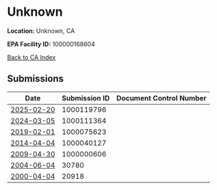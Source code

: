 # Unknown

**Location:** Unknown, CA

**EPA Facility ID:** 100000168604

[Back to CA Index](../../index.md)

## Submissions

| Date | Submission ID | Document Control Number |
|------|--------------|-------------------------|
| [2025-02-20](submissions/1000119796.md) | 1000119796 |  |
| [2024-03-05](submissions/1000111364.md) | 1000111364 |  |
| [2019-02-01](submissions/1000075623.md) | 1000075623 |  |
| [2014-04-04](submissions/1000040127.md) | 1000040127 |  |
| [2009-04-30](submissions/1000000606.md) | 1000000606 |  |
| [2004-06-04](submissions/30780.md) | 30780 |  |
| [2000-04-04](submissions/20918.md) | 20918 |  |
